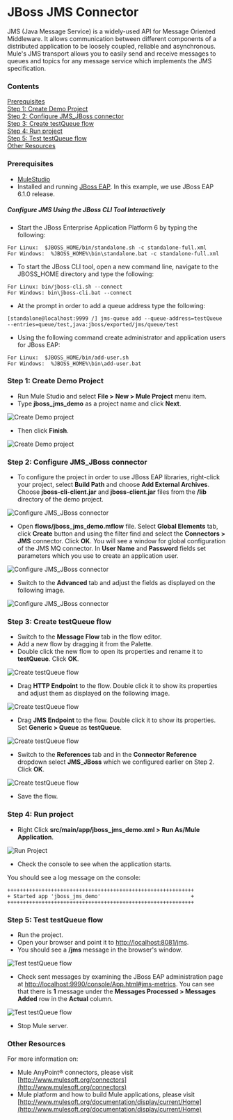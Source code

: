 # JBoss JMS Connector

JMS (Java Message Service) is a widely-used API for Message Oriented Middleware. It allows communication between different components of a distributed application to be loosely coupled, reliable and asynchronous. Mule's JMS transport allows you to easily send and receive messages to queues and topics for any message service which implements the JMS specification.

### Contents

[Prerequisites](#prerequisites)  
[Step 1: Create Demo Project](#step-1-create-demo-project)  
[Step 2: Configure JMS_JBoss connector](#step-2-configure-jms_jboss-connector)  
[Step 3: Create testQueue flow](#step-3-create-testqueue-flow)  
[Step 4: Run project](#step-4-run-project)  
[Step 5: Test testQueue flow](#step-5-test-testqueue-flow)  
[Other Resources](#other-resources)  


### Prerequisites

* [MuleStudio](http://www.mulesoft.org/download-mule-esb-community-edition)
* Installed and running [JBoss EAP](http://www.jboss.org/products/eap.html). In this example, we use JBoss EAP 6.1.0 release.

##### Configure JMS Using the JBoss CLI Tool Interactively

* Start the JBoss Enterprise Application Platform 6 by typing the following:

```
For Linux:  $JBOSS_HOME/bin/standalone.sh -c standalone-full.xml
For Windows:  %JBOSS_HOME%\bin\standalone.bat -c standalone-full.xml
```

* To start the JBoss CLI tool, open a new command line, navigate to the JBOSS_HOME directory and type the following:

```
For Linux: bin/jboss-cli.sh --connect
For Windows: bin\jboss-cli.bat --connect
```

* At the prompt in order to add a queue address type the following:

```
[standalone@localhost:9999 /] jms-queue add --queue-address=testQueue --entries=queue/test,java:jboss/exported/jms/queue/test
```

* Using the following command create administrator and application users for JBoss EAP:

```
For Linux:  $JBOSS_HOME/bin/add-user.sh 
For Windows:  %JBOSS_HOME%\bin\add-user.bat
```

### Step 1: Create Demo Project

* Run Mule Studio and select **File \> New \> Mule Project** menu item.  
* Type **jboss_jms_demo** as a project name and click **Next**.  

![Create Demo project](images/step1-1.png)

* Then click **Finish**.

![Create Demo project](images/step1-2.png)

### Step 2: Configure JMS_JBoss connector

* To configure the project in order to use JBoss EAP libraries, right-click your project, select **Build Path** and choose **Add External Archives**. Choose **jboss-cli-client.jar** and **jboss-client.jar** files from the **/lib** directory of the demo project.

![Configure JMS_JBoss connector](images/step2-1.png)

* Open **flows/jboss_jms_demo.mflow** file. Select **Global Elements** tab, click **Create** button and using the filter find and select the **Connectors \> JMS** connector. Click **OK**. You will see a window for global configuration of the JMS MQ connector. In **User Name** and **Password** fields set parameters which you use to create an application user.

![Configure JMS_JBoss connector](images/step2-2.png)

* Switch to the **Advanced** tab and adjust the fields as displayed on the following image.

![Configure JMS_JBoss connector](images/step2-3.png)

### Step 3: Create testQueue flow

* Switch to the **Message Flow** tab in the flow editor.
* Add a new flow by dragging it from the Palette.
* Double click the new flow to open its properties and rename it to **testQueue**. Click **OK**.

![Create testQueue flow](images/step3-1.png)

* Drag **HTTP Endpoint** to the flow. Double click it to show its properties and adjust them as displayed on the following image.

![Create testQueue flow](images/step3-2.png)

* Drag **JMS Endpoint** to the flow. Double click it to show its properties. Set **Generic \> Queue** as **testQueue**.

![Create testQueue flow](images/step3-3.png)

* Switch to the **References** tab and in the **Connector Reference** dropdown select  **JMS_JBoss** which we configured earlier on Step 2. Click **OK**.

![Create testQueue flow](images/step3-4.png)

* Save the flow.

### Step 4: Run project

* Right Click **src/main/app/jboss_jms_demo.xml \> Run As/Mule Application**.

![Run Project](images/step4-1.png) 

* Check the console to see when the application starts.  

You should see a log message on the console:  
 
    ++++++++++++++++++++++++++++++++++++++++++++++++++++++++++++    
    + Started app 'jboss_jms_demo'                             +    
    ++++++++++++++++++++++++++++++++++++++++++++++++++++++++++++  

### Step 5: Test testQueue flow

* Run the project.
* Open your browser and point it to [http://localhost:8081/jms](http://localhost:8081/jms).
* You should see a **/jms** message in the browser's window.

![Test testQueue flow](images/step5-1.png)

* Check sent messages by examining the JBoss EAP administration page at [http://localhost:9990/console/App.html#jms-metrics](http://localhost:9990/console/App.html#jms-metrics). You can see that there is **1** message under the **Messages Processed \> Messages Added** row in the **Actual** column.

![Test testQueue flow](images/step5-2.png)

* Stop Mule server.

### Other Resources

For more information on:

- Mule AnyPoint® connectors, please visit [http://www.mulesoft.org/connectors](http://www.mulesoft.org/connectors)
- Mule platform and how to build Mule applications, please visit [http://www.mulesoft.org/documentation/display/current/Home](http://www.mulesoft.org/documentation/display/current/Home)